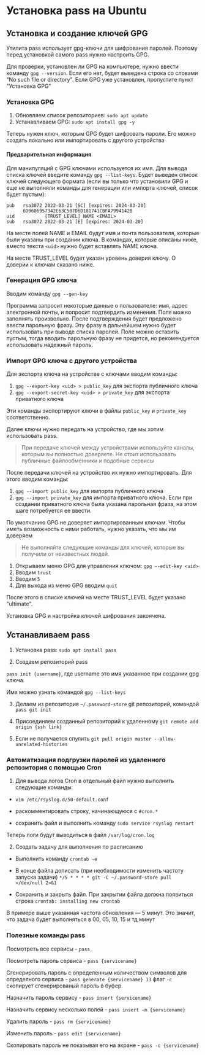 # Установка pass на Ubuntu

## Установка и создание ключей GPG

Утилита pass использует gpg-ключи для шифрования паролей. Поэтому перед установкой самого pass нужно настроить GPG.

Для проверки, установлен ли GPG на компьютере, нужно ввести команду `gpg --version`. Если его нет, будет выведена строка со словами "No such file or directory". Если GPG уже установлен, пропустите пункт "Установка GPG"

### Установка GPG

1. Обновляем список репозиториев: `sudo apt update`
2. Устанавливаем GPG: `sudo apt install gpg -y`

Теперь нужен ключ, которым GPG будет шифровать пароли. Его можно создать локально или импортировать с другого устройства

#### Предварительная информация

Для манипуляций с GPG ключами используется их имя. Для вывода списка ключей введите команду `gpg --list-keys`. Будет выведен список ключей следующего формата (если вы только что установили GPG и еще не выполняли команды для генерации или импорта ключей, список будет пустым):

```
pub   rsa3072 2022-03-21 [SC] [expires: 2024-03-20]
      6D9606957342E63C507D6D181741CBFA7994142B
uid           [TRUST_LEVEL] NAME <EMAIL>
sub   rsa3072 2022-03-21 [E] [expires: 2024-03-20]
```

На месте полей NAME и EMAIL будут имя и почта пользователя, которые были указаны при создании ключа. В командах, которые описаны ниже, вместо текста `<uid>` нужно будет вставлять NAME ключа.

На месте TRUST_LEVEL будет указан уровень доверия ключу. О доверии к ключам сказано ниже.

### Генерация GPG ключа

Вводим команду `gpg --gen-key`

Программа запросит некоторые данные о пользователе: имя, адрес электронной почты, и попросит подтвердить изменения. Поля можно заполнять произвольно. После подтверждения будет предложено ввести парольную фразу. Эту фразу в дальнейшем нужно будет использовать при выводе списка паролей. Поле можно оставить пустым, тогда вводить парольную фразу не придется, но рекомендуется использовать надежный пароль.

### Импорт GPG ключа с другого устройства

Для экспорта ключа на устройстве с ключами вводим команды:

1. `gpg --export-key <uid> > public_key` для экспорта публичного ключа
2. `gpg --export-secret-key <uid> > private_key` для экспорта приватного ключа

Эти команды экспортируют ключи в файлы `public_key` и `private_key` соответственно.

Далее ключи нужно передать на устройство, где мы хотим использовать pass.

> При передаче ключей между устройствами используйте каналы, которым вы полностью доверяете. Не стоит использовать публичные файлообменники и подобные сервисы

После передачи ключей на устройство их нужно импортировать. Для этого вводим команды:

1. `gpg --import public_key` для импорта публичного ключа
2. `gpg --import private_key` для импорта приватного ключа. Если при создании приватного ключа была указана парольная фраза, на этом шаге потребуется ее ввести.

По умолчанию GPG не доверяет импортированным ключам. Чтобы иметь возможность с ними работать, нужно указать, что мы им доверяем

> Не выполняйте следующие команды для ключей, которые вы получили от неизвестных людей.

1. Открываем меню GPG для управления ключом: `gpg --edit-key <uid>`
2. Вводим `trust`
3. Вводим `5`
4. Для выхода из меню GPG вводим `quit`

После этого в списке ключей на месте TRUST_LEVEL будет указано "ultimate".

Установка GPG и настройка ключей шифрования закончена.

## Устанавливаем pass

1. Установка pass:
`sudo apt install pass`

2. Создаем репозиторий pass

`pass init {username}`, где username это имя указанное при создании gpg ключа. 

Имя можно узнать командой `gpg --list-keys` 

3. Делаем из репозитория `~/.password-store`  git репозиторий, командой `pass git init`

4. Присоединяем созданный репозиторий к удаленному `git remote add origin {ssh link}`

5. Если не получается спулить `git pull origin master --allow-unrelated-histories`

### Автоматизация подгрузки паролей из удаленного репозитория с помощью Cron

1. Для вывода логов Cron в отдельный файл нужно выполнить следующие команды: 
- `vim /etc/rsyslog.d/50-default.conf`

- раскомментировать строку, начинающуюся с `#cron.*`

- сохранить файл и выполнить команду `sudo service rsyslog restart`

Теперь логи будут выводиться в файл `/var/log/cron.log`

2. Создать задачу для выполнения по расписанию
- Выполнить команду `crontab -e`

- В конце файла дописать (при необходимости изменить частоту запуска задачи) `*/5 * * * * git -C ~/.password-store pull >/dev/null 2>&1`

- Сохранить и закрыть файл. При закрытии файла должна появиться строка `crontab: installing new crontab`

В примере выше указанная частота обновления — 5 минут. Это значит, что задача будет выполняться в 00, 05, 10, 15 и тд минут


### Полезные команды pass

Посмотреть все сервисы - `pass`

Посмотреть пароль сервиса - `pass {servicename}`

Сгенерировать пароль с определенным  количеством символов для определного сервиса - `pass generate {servicename} 13` флаг  `-c` скопирует сгенерированый пароль в буфер.

Назначить пароль сервису - `pass insert {servicename}`

Назначить сервису несколько полей - `pass insert -m {servicename}`

Удалить пароль - `pass rm {servicename}`

Изменить пароль - `pass edit {servicename}`

Скопировать пароль не показывая его на экране - `pass -c {servicename}`


